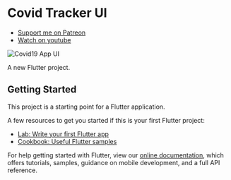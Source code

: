 # Covid Tracker UI

- [Support me on Patreon](https://www.patreon.com/sopheamenvan?fan_landing=true)
- [Watch on youtube](https://youtu.be/7JRhP_L7xcs)

![Covid19 App UI](https://user-images.githubusercontent.com/16510597/83494734-ea5fd500-a4e0-11ea-86e0-c399bc79c8f4.jpg)

A new Flutter project.

## Getting Started

This project is a starting point for a Flutter application.

A few resources to get you started if this is your first Flutter project:

- [Lab: Write your first Flutter app](https://flutter.dev/docs/get-started/codelab)
- [Cookbook: Useful Flutter samples](https://flutter.dev/docs/cookbook)

For help getting started with Flutter, view our
[online documentation](https://flutter.dev/docs), which offers tutorials,
samples, guidance on mobile development, and a full API reference.

